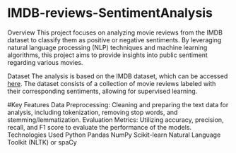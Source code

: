 # IMDB-reviews-SentimentAnalysis
Overview
This project focuses on analyzing movie reviews from the IMDB dataset to classify them as positive or negative sentiments. By leveraging natural language processing (NLP) techniques and machine learning algorithms, this project aims to provide insights into public sentiment regarding various movies.

Dataset
The analysis is based on the IMDB dataset, which can be accessed [here](https://www.kaggle.com/code/shubhamptrivedi/sentiment-analysis-on-imdb-movie-reviews/input?select=IMDB+Dataset.csv). The dataset consists of a collection of movie reviews labeled with their corresponding sentiments, allowing for supervised learning.

#Key Features
Data Preprocessing: Cleaning and preparing the text data for analysis, including tokenization, removing stop words, and stemming/lemmatization.
Evaluation Metrics: Utilizing accuracy, precision, recall, and F1 score to evaluate the performance of the models.
Technologies Used
Python
Pandas
NumPy
Scikit-learn
Natural Language Toolkit (NLTK) or spaCy
